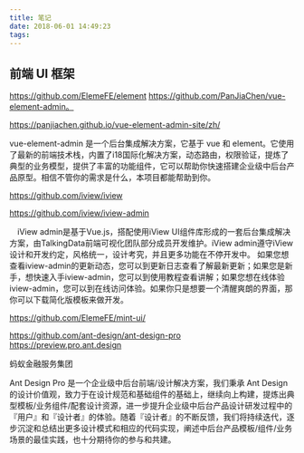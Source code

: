 ```yaml
---
title: 笔记
date: 2018-06-01 14:49:23
tags:
---
```



## 前端 UI 框架


https://github.com/ElemeFE/element
https://github.com/PanJiaChen/vue-element-admin。

https://panjiachen.github.io/vue-element-admin-site/zh/

vue-element-admin 是一个后台集成解决方案，它基于 vue 和 element。它使用了最新的前端技术栈，内置了i18国际化解决方案，动态路由，权限验证，提炼了典型的业务模型，提供了丰富的功能组件，它可以帮助你快速搭建企业级中后台产品原型。相信不管你的需求是什么，本项目都能帮助到你。


https://github.com/iview/iview

https://github.com/iview/iview-admin

 iView admin是基于Vue.js，搭配使用iView UI组件库形成的一套后台集成解决方案，由TalkingData前端可视化团队部分成员开发维护。iView admin遵守iView设计和开发约定，风格统一，设计考究，并且更多功能在不停开发中。 如果您想查看iview-admin的更新动态，您可以到更新日志查看了解最新更新；如果您是新手，想快速入手iview-admin，您可以到使用教程查看讲解；如果您想在线体验iview-admin，您可以到在线访问体验。如果你只是想要一个清醒爽朗的界面，那你可以下载简化版模板来做开发。




https://github.com/ElemeFE/mint-ui/


https://github.com/ant-design/ant-design-pro  https://preview.pro.ant.design

 蚂蚁金融服务集团

Ant Design Pro 是一个企业级中后台前端/设计解决方案，我们秉承 Ant Design 的设计价值观，致力于在设计规范和基础组件的基础上，继续向上构建，提炼出典型模板/业务组件/配套设计资源，进一步提升企业级中后台产品设计研发过程中的『用户』和『设计者』的体验。随着『设计者』的不断反馈，我们将持续迭代，逐步沉淀和总结出更多设计模式和相应的代码实现，阐述中后台产品模板/组件/业务场景的最佳实践，也十分期待你的参与和共建。